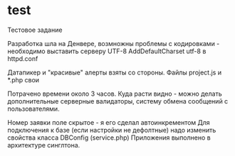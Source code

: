 # test
Тестовое задание

Разработка шла на Денвере, возмножны проблемы с кодировками - необходимо выставить серверу UTF-8
AddDefaultCharset utf-8 
в httpd.conf

Датапикер и "красивые" алерты взяты со стороны.
Файлы project.js и *.php свои

Потрачено времени около 3 часов.
Куда расти видно - можно делать дополнительные серверные валидаторы, систему обмена сообщений с пользователями.

Номер заявки поле скрытое - я его сделал автоинкрементом
Для подключения к базе (если настройки не дефолтные) надо изменить свойства класса DBConfig
(service.php)
Приложения выполнено в архитектуре синглтона.
